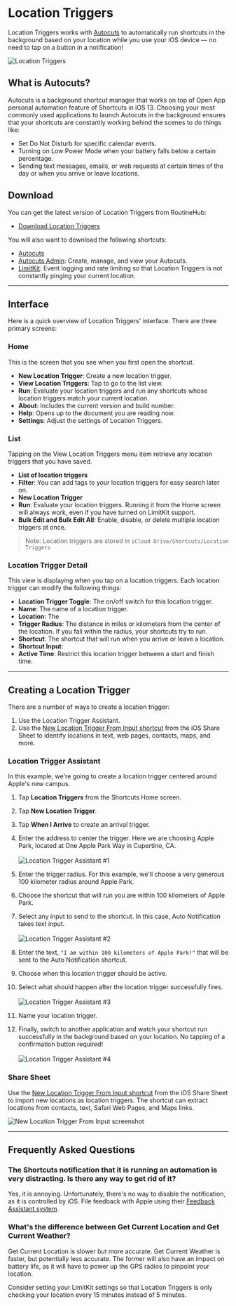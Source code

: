 # Location Triggers
Location Triggers works with [Autocuts](https://adamtow.github.io/autocuts) to automatically run shortcuts in the background based on your location while you use your iOS device — no need to tap on a button in a notification!

![Location Triggers](https://adamtow.github.io/location-triggers/images/location-triggers-screens.png)

## What is Autocuts?
Autocuts is a background shortcut manager that works on top of Open App personal automation feature of Shortcuts in iOS 13. Choosing your most commonly used applications to launch Autocuts in the background ensures that your shortcuts are constantly working behind the scenes to do things like:

- Set Do Not Disturb for specific calendar events.
- Turning on Low Power Mode when your battery falls below a certain percentage.
- Sending text messages, emails, or web requests at certain times of the day or when you arrive or leave locations.

## Download
You can get the latest version of Location Triggers from RoutineHub:

- [Download Location Triggers](https://routinehub.co/shortcut/3620)

You will also want to download the following shortcuts:

- [Autocuts](https://routinehub.co/shortcut/3606)
- [Autocuts Admin](https://routinehub.co/shortcut/3607): Create, manage, and view your Autocuts.
- [LimitKit](https://routinehub.co/shortcut/3603): Event logging and rate limiting so that Location Triggers is not constantly pinging your current location.

****

## Interface
Here is a quick overview of Location Triggers' interface. There are three primary screens:

### Home
This is the screen that you see when you first open the shortcut.

- **New Location Trigger**: Create a new location trigger.
- **View Location Triggers**: Tap to go to the list view.
- **Run**: Evaluate your location triggers and run any shortcuts whose location triggers match your current location.
- **About**: Includes the current version and build number.
- **Help**: Opens up to the document you are reading now.
- **Settings**: Adjust the settings of Location Triggers.

### List
Tapping on the View Location Triggers menu item retrieve any location triggers that you have saved.

- **List of location triggers**
- **Filter**: You can add tags to your location triggers for easy search later on.
- **New Location Trigger**
- **Run**: Evaluate your location triggers. Running it from the Home screen will always work, even if you have turned on LimitKit support.
- **Bulk Edit and Bulk Edit All**: Enable, disable, or delete multiple location triggers at once.

> Note: Location triggers are stored in `iCloud Drive/Shortcuts/Location Triggers`

### Location Trigger Detail
This view is displaying when you tap on a location triggers. Each location trigger can modify the following things:

- **Location Trigger Toggle**: The on/off switch for this location trigger.
- **Name**: The name of a location trigger.
- **Location**: The 
- **Trigger Radius**: The distance in miles or kilometers from the center of the location. If you fall within the radius, your shortcuts try to run.
- **Shortcut**: The shortcut that will run when you arrive or leave a location.
- **Shortcut Input**:
- **Active Time**: Restrict this location trigger between a start and finish time.

****

## Creating a Location Trigger
There are a number of ways to create a location trigger:

1. Use the Location Trigger Assistant.
2. Use the [New Location Trigger From Input shortcut](https://routinehub.co/shortcut/3658) from the iOS Share Sheet to identify locations in text, web pages, contacts, maps, and more.

### Location Trigger Assistant
In this example, we're going to create a location trigger centered around Apple's new campus.

1. Tap **Location Triggers** from the Shortcuts Home screen.
2. Tap **New Location Trigger**.
3. Tap **When I Arrive** to create an arrival trigger.
4. Enter the address to center the trigger. Here we are choosing Apple Park, located at One Apple Park Way in Cupertino, CA.\
\
![Location Trigger Assistant #1](https://adamtow.github.io/location-triggers/images/location-trigger-example-1.png)

5. Enter the trigger radius. For this example, we'll choose a very generous 100 kilometer radius around Apple Park.
6. Choose the shortcut that will run you are within 100 kilometers of Apple Park. 
7. Select any input to send to the shortcut. In this case, Auto Notification takes text input.\
\
![Location Trigger Assistant #2](https://adamtow.github.io/location-triggers/images/location-trigger-example-2.png)

8. Enter the text, `"I am within 100 kilometers of Apple Park!"` that will be sent to the Auto Notification shortcut.
9. Choose when this location trigger should be active.
10. Select what should happen after the location trigger successfully fires.\
\
![Location Trigger Assistant #3](https://adamtow.github.io/location-triggers/images/location-trigger-example-3.png)

11. Name your location trigger.
12. Finally, switch to another application and watch your shortcut run successfully in the background based on your location. No tapping of a confirmation button required!\
\
![Location Trigger Assistant #4](https://adamtow.github.io/location-triggers/images/location-trigger-example-4.png)

### Share Sheet
Use the [New Location Trigger From Input shortcut](https://routinehub.co/shortcut/3658) from the iOS Share Sheet to import new locations as location triggers. The shortcut can extract locations from contacts, text, Safari Web Pages, and Maps links.

![New Location Trigger From Input screenshot](https://adamtow.github.io/location-triggers/images/new-location-trigger-from-input.png)

****


## Frequently Asked Questions

### The Shortcuts notification that it is running an automation is very distracting. Is there any way to get rid of it?
Yes, it is annoying. Unfortunately, there's no way to disable the notification, as it is controlled by iOS. File feedback with Apple using their [Feedback Assistant system](https://feedbackassistant.apple.com).

### What's the difference between Get Current Location and Get Current Weather?
Get Current Location is slower but more accurate. Get Current Weather is faster, but potentially less accurate. The former will also have an impact on battery life, as it will have to power up the GPS radios to pinpoint your location.

Consider setting your LimitKit settings so that Location Triggers is only checking your location every 15 minutes instead of 5 minutes.